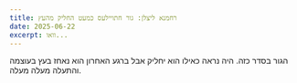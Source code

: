 ```yaml
---
title: רחמנא ליצלן: גור חתויילעס כמעט החליק מהעץ
date: 2025-06-22
excerpt: וואו...
---
```

ה﻿גור בסדר כזה. היה נראה כאילו הוא יחליק אבל ברגע האחרון הוא נאחז בעץ בעוצמה והתעלה מעלה מעלה.
